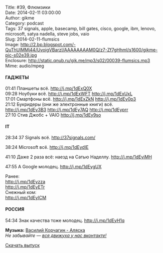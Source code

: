 Title: #39, Флюмзики  
Date: 2014-02-11 03:00:00  
Author: gikme  
Category: podcast  
Tags: 37 signals, apple, basecamp, bill gates, cisco, google, ibm, lenovo, microsoft, satya nadella, steve jobs, vaio  
Slug: 2014-02-11-flumsics  
Image: http://2.bp.blogspot.com/-QuThUlMMj44/UvoigVBarzI/AAAAAAAAM0Q/z7-Zf7gHhmI/s1600/gikme-pic-s02e39.jpg  
Enclosure: http://static.qnub.ru/gik.me/mp3/s02/00039-flumsics.mp3  
Mime: audio/mpeg

#### ГАДЖЕТЫ

01:41 Планшеты всё. <http://j.mp/1dExQ0X>  
09:28 Ноубуки всё. <http://j.mp/1dExWFT> <http://j.mp/1dExUxL>  
17:01 Смартфоны всё. <http://j.mp/1dExZkN> <http://j.mp/1dEy0p3>  
21:12 Букридеры (они же электронные книги) всё.  
<http://j.mp/1dEy3B3> <http://j.mp/1dEy7AQ> <http://j.mp/1dEyprr>  
27:10 Стив Джобс + VAIO <http://j.mp/1dEy9so>

#### IT

28:34 37 Signals всё. <http://37signals.com/>

38:24 Microsoft всё. <http://j.mp/1dEydIE>

41:10 Даже 2 раза всё: наезд на Сатью Наделлу. <http://j.mp/1dEyiMH>

47:55 А Google молодец. <http://j.mp/1dEygUX>

Ранее:  
<http://j.mp/1dEyzza>  
<http://j.mp/1dEyETr>  
Снежный ком:  
<http://j.mp/1dEyICM>

#### РОССИЯ

54:34 Знак качества тоже молодец. <http://j.mp/1dEyH1q>

**Музыка:** [Василий Корчагин - Аляска](http://vk.com/bacc3)  
*Не забывайте — [вся движуха у нас вконтакте!](http://vk.com/gikme)*

[Скачать выпуск](http://static.qnub.ru/gik.me/mp3/s02/00039-flumsics.mp3)

